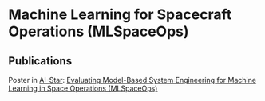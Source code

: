 # Machine Learning for Spacecraft Operations (MLSpaceOps)

## Publications

Poster in [AI-Star](https://www.aistar.esa.int/): [Evaluating Model-Based System Engineering for Machine Learning in Space Operations (MLSpaceOps)](https://github.com/IA-for-Space/MlSpaceOps/blob/main/publications/Evaluating_MBSE_ML_Space.pdf)
